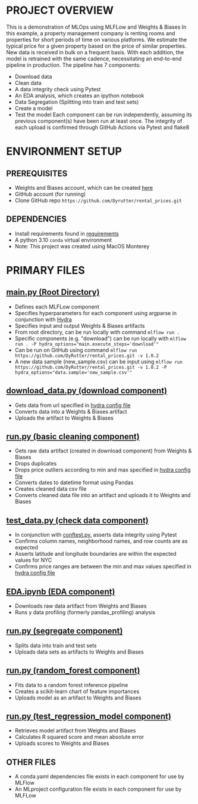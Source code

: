 # PROJECT OVERVIEW

This is a demonstration of MLOps using MLFLow and Weights & Biases
In this example, a property management company is renting rooms and properties for short periods of time on various platforms. We estimate the typical price for a given property based on the price of similar properties. New data is received in bulk on a frequent basis. With each addition, the model is retrained with the same cadence, necessitating an end-to-end pipeline in production.
The pipeline has 7 components:
+ Download data
+ Clean data
+ A data integrity check using Pytest
+ An EDA analysis, which creates an ipython notebook
+ Data Segregation (Splitting into train and test sets)
+ Create a model
+ Test the model
Each component can be run independently, assuming its previous component(s) have been run at least once.
The integrity of each upload is confirmed through GitHub Actions via Pytest and flake8

# ENVIRONMENT SETUP

## PREREQUISITES

+ Weights and Biases account, which can be created [here](https://wandb.ai/site)
+ GitHub account (for running)
+ Clone GitHub repo `https://github.com/Dyrutter/rental_prices.git`

## DEPENDENCIES
+ Install requirements found in [requirements](./requirements.txt)
+ A python 3.10 `conda` virtual environment
+ Note: This project was created using MacOS Monterey

# PRIMARY FILES

## [main.py (Root Directory)](./main.py)
+ Defines each MLFLow component
+ Specifies hyperparameters for each component using argparse in conjunction with [Hydra](https://hydra.cc/docs/intro/)
+ Specifies input and output Weights & Biases artifacts
+ From root directory, can be run locally with command `mlflow run .`
+ Specific components (e.g. "download") can be run locally with `mlflow run . -P hydra_options="main.execute_steps='download'"`
+ Can be run on GitHub using command `mlflow run https://github.com/DyRutter/rental_prices.git -v 1.0.2` 
+ A new data sample (new_sample.csv) can be input using `mlflow run https://github.com/DyRutter/rental_prices.git -v 1.0.2 -P
    hydra_options="data.sample='new_sample.csv'"`
    
## [download_data.py (download component)](./download/download_data.py)
+ Gets data from url specified in [hydra config file](./config/config.yaml)
+ Converts data into a Weights & Biases artifact
+ Uploads the artifact to Weights & Biases

## [run.py (basic cleaning component)](./basic_cleaning/run.py)
+ Gets raw data artifact (created in download component) from Weights & Biases
+ Drops duplicates
+ Drops price outliers according to min and max specified in [hydra config file](./config/config.yaml)
+ Converts dates to datetime format using Pandas
+ Creates cleaned data csv file 
+ Converts cleaned data file into an artifact and uploads it to Weights and Biases

## [test_data.py (check data component)](./check_data/test_data.py)
+ In conjunction with [conftest.py](./check_data/conftest.py), asserts data integrity using Pytest
+ Confirms column names, neighborhood names, and row counts are as expected
+ Asserts latitude and longitude boundaries are within the expected values for NYC
+ Confirms price ranges are between the min and max values specified in [hydra config file](./config/config.yaml)
    
## [EDA.ipynb (EDA component)](./EDA/EDA.ipynb)
+ Downloads raw data artifact from Weights and Biases
+ Runs y data profiling (formerly pandas_profiling) analysis

## [run.py (segregate component)](./segregate/run.py)
+ Splits data into train and test sets
+ Uploads data sets as artifacts to Weights and Biases

## [run.py (random_forest component)](./random_forest/run.py)
+ Fits data to a random forest inference pipeline
+ Creates a scikit-learn chart of feature importances
+ Uploads model as an artifact to Weights and Biases

## [run.py (test_regression_model component)](./test_regression_model/run.py)
+ Retrieves model artifact from Weights and Biases
+ Calculates R squared score and mean absolute error
+ Uploads scores to Weights and Biases

## OTHER FILES
+ A conda.yaml dependencies file exists in each component for use by MLFlow
+ An MLproject configuration file exists in each component for use by MLFLow
